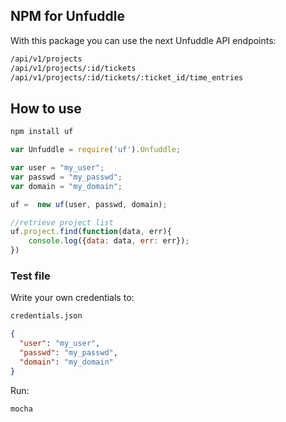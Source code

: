 ## NPM for Unfuddle
With this package you can use the next Unfuddle API endpoints:
```bash
/api/v1/projects
/api/v1/projects/:id/tickets
/api/v1/projects/:id/tickets/:ticket_id/time_entries

```

## How to use
````js
npm install uf

var Unfuddle = require('uf').Unfuddle;

var user = "my_user";
var passwd = "my_passwd";
var domain = "my_domain";

uf =  new uf(user, passwd, domain);

//retrieve project list
uf.project.find(function(data, err){
	console.log({data: data, err: err});
})
````


### Test file
Write your own credentials to:
```bash
credentials.json
```

```json
{
  "user": "my_user",
  "passwd": "my_passwd",
  "domain": "my_domain"
}

```
Run:
```bash
mocha
```
